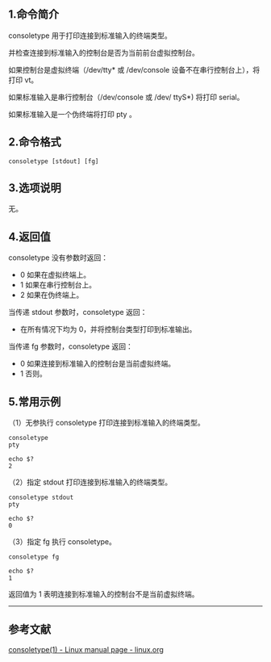 ## 1.命令简介
consoletype 用于打印连接到标准输入的终端类型。

并检查连接到标准输入的控制台是否为当前前台虚拟控制台。 

如果控制台是虚拟终端（/dev/tty* 或 /dev/console 设备不在串行控制台上），将打印 vt。

如果标准输入是串行控制台（/dev/console 或 /dev/ ttyS*) 将打印 serial。

如果标准输入是一个伪终端将打印 pty 。

## 2.命令格式
```shell
consoletype [stdout] [fg]
```
## 3.选项说明
无。

## 4.返回值
consoletype 没有参数时返回：

- 0 如果在虚拟终端上。
- 1 如果在串行控制台上。
- 2 如果在伪终端上。

当传递 stdout 参数时，consoletype 返回：

- 在所有情况下均为 0，并将控制台类型打印到标准输出。

当传递 fg 参数时，consoletype 返回：

- 0 如果连接到标准输入的控制台是当前虚拟终端。
- 1 否则。

## 5.常用示例
（1）无参执行 consoletype 打印连接到标准输入的终端类型。

```shell
consoletype
pty

echo $?
2
```

（2）指定 stdout 打印连接到标准输入的终端类型。

```shell
consoletype stdout
pty

echo $?
0
```

（3）指定 fg 执行 consoletype。

```shell
consoletype fg

echo $?
1
```
返回值为 1 表明连接到标准输入的控制台不是当前虚拟终端。

---
## 参考文献
[consoletype(1) - Linux manual page - linux.org](https://www.linux.org/docs/man1/consoletype.html)
